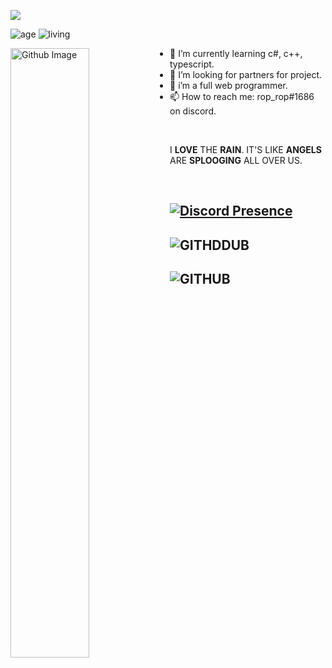 ![](https://raw.githubusercontent.com/halfrost/halfrost/master/icons/header_.png)


![age](https://img.shields.io/badge/age-17-blue)
![living](https://img.shields.io/badge/living-Israel-3c9)

<img width="50%" align="left" alt="Github Image" src="https://raw.githubusercontent.com/onimur/.github/master/.resources/git-header.svg" />

- 🌱 I’m currently learning c#, c++, typescript. 
- 🤔 I’m looking for partners for project.
- 💼 i’m a full web programmer.
- 📫 How to reach me: rop_rop#1686 on discord.
<br />


I <b>LOVE</b> THE <b>RAIN</b>.
IT'S LIKE <b>ANGELS</b>
ARE <b>SPLOOGING</b>
ALL OVER US.

<div align="center">

  

</div>

<br >

<!-- [![rop_rop](https://discord.c99.nl/widget/theme-3/352555012469293059.png) ](https://discord.com/users/352555012469293059) -->
## [![Discord Presence](https://lanyard.cnrad.dev/api/352555012469293059)](https://discord.com/users/352555012469293059)
## ![GITHDDUB](https://github-readme-stats.vercel.app/api/top-langs/?username=roprop1&show_icon=ture&theme=radical)
## ![GITHUB](https://github-readme-stats.vercel.app/api?username=roprop1&count_private=true&show_icons=true&theme=radical)
